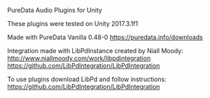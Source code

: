 PureData Audio Plugins for Unity


These plugins were tested on Unity 2017.3.1f1

Made with PureData Vanilla 0.48-0 
https://puredata.info/downloads

Integration made with LibPdInstance created by Niall Moody: 
http://www.niallmoody.com/work/libpdintegration
https://github.com/LibPdIntegration/LibPdIntegration

To use plugins download LibPd and follow instructions:
https://github.com/LibPdIntegration/LibPdIntegration

